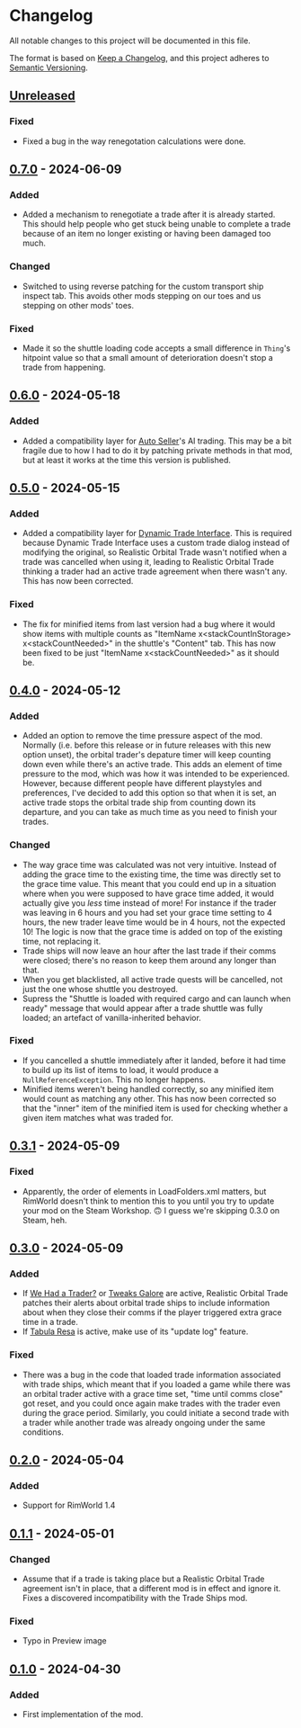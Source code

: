 # Changelog

All notable changes to this project will be documented in this file.

The format is based on [Keep a Changelog](https://keepachangelog.com/en/1.0.0/),
and this project adheres to [Semantic Versioning](https://semver.org/spec/v2.0.0.html).

## [Unreleased]

### Fixed

-   Fixed a bug in the way renegotation calculations were done.

## [0.7.0] - 2024-06-09

### Added

-   Added a mechanism to renegotiate a trade after it is already started. This should help people who get stuck being unable to complete a trade because of an item no longer existing or having been damaged too much.

### Changed

-   Switched to using reverse patching for the custom transport ship inspect tab. This avoids other mods stepping on our toes and us stepping on other mods' toes.

### Fixed

-   Made it so the shuttle loading code accepts a small difference in `Thing`'s hitpoint value so that a small amount of deterioration doesn't stop a trade from happening.

## [0.6.0] - 2024-05-18

### Added

-   Added a compatibility layer for [Auto Seller](https://steamcommunity.com/sharedfiles/filedetails/?id=1440321094)'s AI trading. This may be a bit fragile due to how I had to do it by patching private methods in that mod, but at least it works at the time this version is published.

## [0.5.0] - 2024-05-15

### Added

-   Added a compatibility layer for [Dynamic Trade Interface](https://steamcommunity.com/sharedfiles/filedetails/?id=3020706506). This is required because Dynamic Trade Interface uses a custom trade dialog instead of modifying the original, so Realistic Orbital Trade wasn't notified when a trade was cancelled when using it, leading to Realistic Orbital Trade thinking a trader had an active trade agreement when there wasn't any. This has now been corrected.

### Fixed

-   The fix for minified items from last version had a bug where it would show items with multiple counts as "ItemName x&lt;stackCountInStorage&gt; x&lt;stackCountNeeded&gt;" in the shuttle's "Content" tab. This has now been fixed to be just "ItemName x&lt;stackCountNeeded&gt;" as it should be.

## [0.4.0] - 2024-05-12

### Added

-   Added an option to remove the time pressure aspect of the mod. Normally (i.e. before this release or in future releases with this new option unset), the orbital trader's depature timer will keep counting down even while there's an active trade. This adds an element of time pressure to the mod, which was how it was intended to be experienced. However, because different people have different playstyles and preferences, I've decided to add this option so that when it is set, an active trade stops the orbital trade ship from counting down its departure, and you can take as much time as you need to finish your trades.

### Changed

-   The way grace time was calculated was not very intuitive. Instead of adding the grace time to the existing time, the time was directly set to the grace time value. This meant that you could end up in a situation where when you were supposed to have grace time added, it would actually give you _less_ time instead of more! For instance if the trader was leaving in 6 hours and you had set your grace time setting to 4 hours, the new trader leave time would be in 4 hours, not the expected 10! The logic is now that the grace time is added on top of the existing time, not replacing it.
-   Trade ships will now leave an hour after the last trade if their comms were closed; there's no reason to keep them around any longer than that.
-   When you get blacklisted, all active trade quests will be cancelled, not just the one whose shuttle you destroyed.
-   Supress the "Shuttle is loaded with required cargo and can launch when ready" message that would appear after a trade shuttle was fully loaded; an artefact of vanilla-inherited behavior.

### Fixed

-   If you cancelled a shuttle immediately after it landed, before it had time to build up its list of items to load, it would produce a `NullReferenceException`. This no longer happens.
-   Minified items weren't being handled correctly, so any minified item would count as matching any other. This has now been corrected so that the "inner" item of the minified item is used for checking whether a given item matches what was traded for.

## [0.3.1] - 2024-05-09

### Fixed

-   Apparently, the order of elements in LoadFolders.xml matters, but RimWorld doesn't think to mention this to you until you try to update your mod on the Steam Workshop. 🙃 I guess we're skipping 0.3.0 on Steam, heh.

## [0.3.0] - 2024-05-09

### Added

-   If [We Had a Trader?](https://steamcommunity.com/sharedfiles/filedetails/?id=1541408076) or [Tweaks Galore](https://steamcommunity.com/sharedfiles/filedetails/?id=2695164414) are active, Realistic Orbital Trade patches their alerts about orbital trade ships to include information about when they close their comms if the player triggered extra grace time in a trade.
-   If [Tabula Resa](https://steamcommunity.com/sharedfiles/filedetails/?id=1660622094) is active, make use of its "update log" feature.

### Fixed

-   There was a bug in the code that loaded trade information associated with trade ships, which meant that if you loaded a game while there was an orbital trader active with a grace time set, "time until comms close" got reset, and you could once again make trades with the trader even during the grace period. Similarly, you could initiate a second trade with a trader while another trade was already ongoing under the same conditions.

## [0.2.0] - 2024-05-04

### Added

-   Support for RimWorld 1.4

## [0.1.1] - 2024-05-01

### Changed

-   Assume that if a trade is taking place but a Realistic Orbital Trade agreement isn't in place, that a different mod is in effect and ignore it. Fixes a discovered incompatibility with the Trade Ships mod.

### Fixed

-   Typo in Preview image

## [0.1.0] - 2024-04-30

### Added

-   First implementation of the mod.

[Unreleased]: https://github.com/ilyvion/realistic-orbital-trade/compare/v0.7.0...HEAD
[0.7.0]: https://github.com/ilyvion/realistic-orbital-trade/compare/v0.6.0...v0.7.0
[0.6.0]: https://github.com/ilyvion/realistic-orbital-trade/compare/v0.5.0...v0.6.0
[0.5.0]: https://github.com/ilyvion/realistic-orbital-trade/compare/v0.4.0...v0.5.0
[0.4.0]: https://github.com/ilyvion/realistic-orbital-trade/compare/v0.3.1...v0.4.0
[0.3.1]: https://github.com/ilyvion/realistic-orbital-trade/compare/v0.3.0...v0.3.1
[0.3.0]: https://github.com/ilyvion/realistic-orbital-trade/compare/v0.2.0...v0.3.0
[0.2.0]: https://github.com/ilyvion/realistic-orbital-trade/compare/v0.1.1...v0.2.0
[0.1.1]: https://github.com/ilyvion/realistic-orbital-trade/compare/v0.1.0...v0.1.1
[0.1.0]: https://github.com/ilyvion/realistic-orbital-trade/releases/tag/v0.1.0
